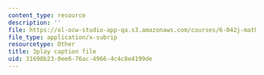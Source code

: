 ```yaml
---
content_type: resource
description: ''
file: https://ol-ocw-studio-app-qa.s3.amazonaws.com/courses/6-042j-mathematics-for-computer-science-spring-2015/31698b230ee676ac49664c4c8e4199de_dW0f62lcCLE.srt
file_type: application/x-subrip
resourcetype: Other
title: 3play caption file
uid: 31698b23-0ee6-76ac-4966-4c4c8e4199de
---
```

